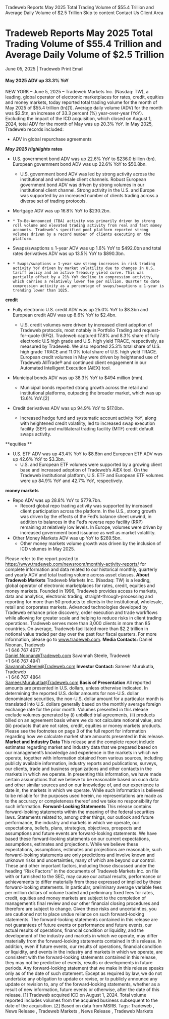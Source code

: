 Tradeweb Reports May 2025 Total Trading Volume of $55.4 Trillion and Average Daily Volume of $2.5 Trillion Skip to content 
Contact Us  Client Area
# Tradeweb Reports May 2025 Total Trading Volume of $55.4 Trillion and Average Daily Volume of $2.5 Trillion 
June 05, 2025 | Tradeweb 
Print
Email
#### May 2025 ADV up 33.3% YoY
NEW YORK – June 5, 2025 – Tradeweb Markets Inc. (Nasdaq: TW), a leading, global operator of electronic marketplaces for rates, credit, equities and money markets, today reported total trading volume for the month of May 2025 of $55.4 trillion (tn)[1]. Average daily volume (ADV) for the month was $2.5tn, an increase of 33.3 percent (%) year-over-year (YoY). Excluding the impact of the ICD acquisition, which closed on August 1, 2024, total ADV for the month of May was up 20.3% YoY.
In May 2025, Tradeweb records included:
  * ADV in global repurchase agreements


**_May 2025 Highlights_**
**rates**
  * U.S. government bond ADV was up 22.6% YoY to $236.0 billion (bn). European government bond ADV was up 22.6% YoY to $50.8bn. 
    * U.S. government bond ADV was led by strong activity across the institutional and wholesale client channels. Robust European government bond ADV was driven by strong volumes in our institutional client channel. Strong activity in the U.S. and Europe was supported by an increased number of clients trading across a diverse set of trading protocols.


  * Mortgage ADV was up 16.8% YoY to $230.2bn.


  *     * To-Be-Announced (TBA) activity was primarily driven by strong roll volume and elevated trading activity from real and fast money accounts. Tradeweb’s specified pool platform reported strong volumes driven by a record number of clients executing on the platform.


  * Swaps/swaptions ≥ 1-year ADV was up 1.6% YoY to $492.0bn and total rates derivatives ADV was up 13.5% YoY to $890.3bn.


  *     * Swaps/swaptions ≥ 1-year saw strong increases in risk trading activity YoY driven by market volatility due to changes in U.S. tariff policy and an active Treasury yield curve. This was partially offset by a 21% YoY decline in compression activity, which carries a relatively lower fee per million. Quarter to date compression activity as a percentage of swaps/swaptions ≥ 1-year is trending lower than 1Q25.


**credit**
  * Fully electronic U.S. credit ADV was up 25.0% YoY to $8.3bn and European credit ADV was up 8.6% YoY to $2.4bn.
    * U.S. credit volumes were driven by increased client adoption of Tradeweb protocols, most notably in Portfolio Trading and request-for-quote (RFQ). Tradeweb captured 17.8% and 8.3% share of fully electronic U.S high grade and U.S. high yield TRACE, respectively, as measured by Tradeweb. We also reported 25.3% total share of U.S. high grade TRACE and 11.0% total share of U.S. high yield TRACE. European credit volumes in May were driven by heightened use of Tradeweb AllTrade® and continued client engagement in our Automated Intelligent Execution (AiEX) tool.


  * Municipal bonds ADV was up 38.3% YoY to $494 million (mm). 
    * Municipal bonds reported strong growth across the retail and institutional platforms, outpacing the broader market, which was up 13.6% YoY.[2]
  * Credit derivatives ADV was up 94.9% YoY to $17.0bn. 
    * Increased hedge fund and systematic account activity YoY, along with heightened credit volatility, led to increased swap execution facility (SEF) and multilateral trading facility (MTF) credit default swaps activity.


**equities **
  * U.S. ETF ADV was up 43.4% YoY to $8.8bn and European ETF ADV was up 42.6% YoY to $3.3bn. 
    * U.S. and European ETF volumes were supported by a growing client base and increased adoption of Tradeweb’s AiEX tool. On the Tradeweb institutional platform, U.S. ETF and European ETF volumes were up 84.9% YoY and 42.7% YoY, respectively.


**money markets**
  * Repo ADV was up 28.8% YoY to $779.7bn. 
    * Record global repo trading activity was supported by increased client participation across the platform. In the U.S., strong growth was driven by the effects of the Fed’s balance sheet unwind, in addition to balances in the Fed’s reverse repo facility (RRP) remaining at relatively low levels. In Europe, volumes were driven by increased government bond issuance as well as market volatility.
  * Other Money Markets ADV was up YoY to $269.5bn. 
    * Other money markets volume growth was driven by the inclusion of ICD volumes in May 2025.


Please refer to the report posted to https://www.tradeweb.com/newsroom/monthly-activity-reports/ for complete information and data related to our historical monthly, quarterly and yearly ADV and total trading volume across asset classes.
**About Tradeweb Markets**
Tradeweb Markets Inc. (Nasdaq: TW) is a leading, global operator of electronic marketplaces for rates, credit, equities and money markets. Founded in 1996, Tradeweb provides access to markets, data and analytics, electronic trading, straight-through-processing and reporting for more than 50 products to clients in the institutional, wholesale, retail and corporates markets. Advanced technologies developed by Tradeweb enhance price discovery, order execution and trade workflows while allowing for greater scale and helping to reduce risks in client trading operations. Tradeweb serves more than 3,000 clients in more than 85 countries. On average, Tradeweb facilitated more than $2.2 trillion in notional value traded per day over the past four fiscal quarters. For more information, please go to www.tradeweb.com.
**Media Contacts:**
Daniel Noonan, Tradeweb  
+1 646 767 4677  
Daniel.Noonan@Tradeweb.com
Savannah Steele, Tradeweb  
+1 646 767 4941  
Savannah.Steele@Tradeweb.com
**Investor Contact:**
Sameer Murukutla, Tradeweb  
+1 646 767 4864  
Sameer.Murukutla@Tradeweb.com
**Basis of Presentation**
All reported amounts are presented in U.S. dollars, unless otherwise indicated. In determining the reported U.S. dollar amounts for non-U.S. dollar denominated securities, the non-U.S. dollar amount for a particular month is translated into U.S. dollars generally based on the monthly average foreign exchange rate for the prior month. Volumes presented in this release exclude volumes generated by (i) unbilled trial agreements, (ii) products billed on an agreement basis where we do not calculate notional value, and (iii) products that are not rates, credit, equities or money markets products. Please see the footnotes on page 3 of the full report for information regarding how we calculate market share amounts presented in this release.
**Market and Industry Data**
This release and the complete report include estimates regarding market and industry data that we prepared based on our management’s knowledge and experience in the markets in which we operate, together with information obtained from various sources, including publicly available information, industry reports and publications, surveys, our clients, trade and business organizations and other contacts in the markets in which we operate. In presenting this information, we have made certain assumptions that we believe to be reasonable based on such data and other similar sources and on our knowledge of, and our experience to date in, the markets in which we operate. While such information is believed to be reliable for the purposes used herein, no representations are made as to the accuracy or completeness thereof and we take no responsibility for such information.
**Forward-Looking Statements**
This release contains forward-looking statements within the meaning of the federal securities laws. Statements related to, among other things, our outlook and future performance, the industry and markets in which we operate, our expectations, beliefs, plans, strategies, objectives, prospects and assumptions and future events are forward-looking statements. 
We have based these forward-looking statements on our current expectations, assumptions, estimates and projections. While we believe these expectations, assumptions, estimates and projections are reasonable, such forward-looking statements are only predictions and involve known and unknown risks and uncertainties, many of which are beyond our control. These and other important factors, including those discussed under the heading “Risk Factors” in the documents of Tradeweb Markets Inc. on file with or furnished to the SEC, may cause our actual results, performance or achievements to differ materially from those expressed or implied by these forward-looking statements. In particular, preliminary average variable fees per million dollars of volume traded and preliminary fixed fees for rates, credit, equities and money markets are subject to the completion of management’s final review and our other financial closing procedures and therefore are subject to change. Given these risks and uncertainties, you are cautioned not to place undue reliance on such forward-looking statements. The forward-looking statements contained in this release are not guarantees of future events or performance and future events, our actual results of operations, financial condition or liquidity, and the development of the industry and markets in which we operate, may differ materially from the forward-looking statements contained in this release. In addition, even if future events, our results of operations, financial condition or liquidity, and events in the industry and markets in which we operate, are consistent with the forward-looking statements contained in this release, they may not be predictive of events, results or developments in future periods. 
Any forward-looking statement that we make in this release speaks only as of the date of such statement. Except as required by law, we do not undertake any obligation to update or revise, or to publicly announce any update or revision to, any of the forward-looking statements, whether as a result of new information, future events or otherwise, after the date of this release. 
[1] Tradeweb acquired ICD on August 1, 2024. Total volume reported includes volumes from the acquired business subsequent to the date of the acquisition.
[2] Based on data from MSRB.
Tags: Tradeweb ,  News Release ,  Tradeweb Markets ,  News Release ,  Tradeweb Markets